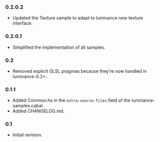 ### 0.2.0.2

- Updated the Texture sample to adapt to luminance new texture interface.

### 0.2.0.1

- Simplified the implementation of all samples.

### 0.2

- Removed explicit GLSL pragmas because they’re now handled in luminance-0.2+.

### 0.1.1

- Added Common.hs in the `extra-source-files` field of the luminance-samples.cabal.
- Added CHANGELOG.md.

### 0.1

- Initial revision.
